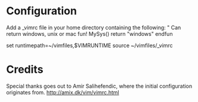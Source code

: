 Configuration
========
Add a _vimrc file in your home directory containing the following:
" Can return windows, unix or mac
fun! MySys()
  return "windows"
  endfun

  set runtimepath=~/vimfiles,$VIMRUNTIME
  source ~/vimfiles/_vimrc

Credits
========
Special thanks goes out to Amir Salihefendic, where the initial configuration originates from.
http://amix.dk/vim/vimrc.html
